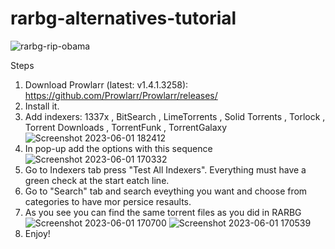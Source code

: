# rarbg-alternatives-tutorial
![rarbg-rip-obama](https://github.com/FancyNerd92/rarbg-alternatives-tutorial/assets/76796004/8ce36732-4a26-41c9-928f-b52ac7e4f664)

Steps
1. Download Prowlarr (latest: v1.4.1.3258): https://github.com/Prowlarr/Prowlarr/releases/
2. Install it.
3. Add indexers: 1337x , BitSearch , LimeTorrents , Solid Torrents , Torlock , Torrent Downloads , TorrentFunk , TorrentGalaxy
![Screenshot 2023-06-01 182412](https://github.com/FancyNerd92/rarbg-alternatives-tutorial/assets/76796004/6da26e67-2da7-4bfa-a47f-6a7ce7c45899)
4. In pop-up add the options with this sequence
![Screenshot 2023-06-01 170332](https://github.com/FancyNerd92/rarbg-alternatives-tutorial/assets/76796004/fa7e7a48-995c-443b-b8bb-fa89ce8f6998)
5. Go to Indexers tab press "Test All Indexers". Everything must have a green check at the start eatch line.
6. Go to "Search" tab and search eveything you want and choose from categories to have mor persice resaults.
7. As you see you can find the same torrent files as you did in RARBG
![Screenshot 2023-06-01 170700](https://github.com/FancyNerd92/rarbg-alternatives-tutorial/assets/76796004/2a2a0a4c-487e-49bc-aa6a-9a4508541306)
![Screenshot 2023-06-01 170539](https://github.com/FancyNerd92/rarbg-alternatives-tutorial/assets/76796004/eb5babc7-5edf-4fff-a0de-c28f359cfb06)
8. Enjoy!
